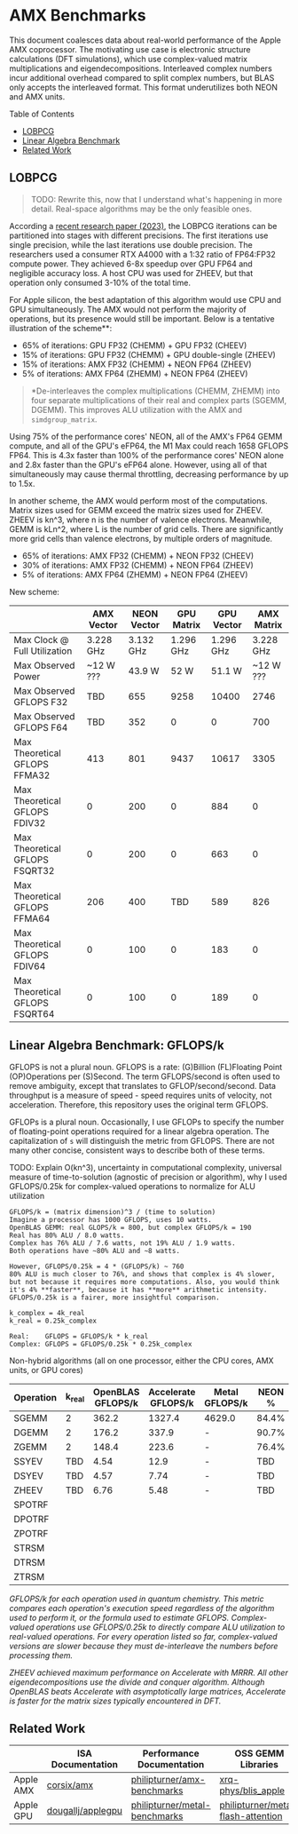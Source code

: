 # AMX Benchmarks

This document coalesces data about real-world performance of the Apple AMX coprocessor. The motivating use case is electronic structure calculations (DFT simulations), which use complex-valued matrix multiplications and eigendecompositions. Interleaved complex numbers incur additional overhead compared to split complex numbers, but BLAS only accepts the interleaved format. This format underutilizes both NEON and AMX units.

Table of Contents
- [LOBPCG](#lobpcg)
- [Linear Algebra Benchmark](#linear-algebra-benchmark-gflopsk)
- [Related Work](#related-work)

## LOBPCG

> TODO: Rewrite this, now that I understand what's happening in more detail. Real-space algorithms may be the only feasible ones.

According a [recent research paper (2023)](https://pubs.acs.org/doi/10.1021/acs.jctc.2c00983), the LOBPCG iterations can be partitioned into stages with different precisions. The first iterations use single precision, while the last iterations use double precision. The researchers used a consumer RTX A4000 with a 1:32 ratio of FP64:FP32 compute power. They achieved 6-8x speedup over GPU FP64 and negligible accuracy loss. A host CPU was used for ZHEEV, but that operation only consumed 3-10% of the total time.

For Apple silicon, the best adaptation of this algorithm would use CPU and GPU simultaneously. The AMX would not perform the majority of operations, but its presence would still be important. Below is a tentative illustration of the scheme\**:

- 65% of iterations: GPU FP32 (CHEMM) + GPU FP32 (CHEEV)
- 15% of iterations: GPU FP32 (CHEMM) + GPU double-single (ZHEEV)
- 15% of iterations: AMX FP32 (CHEMM) + NEON FP64 (ZHEEV)
- 5% of iterations: AMX FP64 (ZHEMM) + NEON FP64 (ZHEEV)

> \*De-interleaves the complex multiplications (CHEMM, ZHEMM) into four separate multiplications of their real and complex parts (SGEMM, DGEMM). This improves ALU utilization with the AMX and `simdgroup_matrix`.

Using 75% of the performance cores' NEON, all of the AMX's FP64 GEMM compute, and all of the GPU's eFP64, the M1 Max could reach 1658 GFLOPS FP64. This is 4.3x faster than 100% of the performance cores' NEON alone and 2.8x faster than the GPU's eFP64 alone. However, using all of that simultaneously may cause thermal throttling, decreasing performance by up to 1.5x.

In another scheme, the AMX would perform most of the computations. Matrix sizes used for GEMM exceed the matrix sizes used for ZHEEV. ZHEEV is kn^3, where n is the number of valence electrons. Meanwhile, GEMM is kLn^2, where L is the number of grid cells. There are significantly more grid cells than valence electrons, by multiple orders of magnitude.

- 65% of iterations: AMX FP32 (CHEMM) + NEON FP32 (CHEEV)
- 30% of iterations: AMX FP32 (CHEMM) + NEON FP64 (ZHEEV)
- 5% of iterations: AMX FP64 (ZHEMM) + NEON FP64 (ZHEEV)

New scheme:

|                                  | AMX Vector | NEON Vector | GPU Matrix | GPU Vector | AMX Matrix |
| -------------------------------- | ---------- | ----------- | ---------- | ---------- | ---------- |
| Max Clock @ Full Utilization     | 3.228 GHz  | 3.132 GHz   | 1.296 GHz  | 1.296 GHz  | 3.228 GHz  |
| Max Observed Power               | ~12 W ???  | 43.9 W      | 52 W       | 51.1 W     | ~12 W ???  |
| Max Observed GFLOPS F32          | TBD        | 655         | 9258       | 10400      | 2746       |
| Max Observed GFLOPS F64          | TBD        | 352         | 0          | 0          | 700        |
| Max Theoretical GFLOPS FFMA32    | 413        | 801         | 9437       | 10617      | 3305       |
| Max Theoretical GFLOPS FDIV32    | 0          | 200         | 0          | 884        | 0          |
| Max Theoretical GFLOPS FSQRT32   | 0          | 200         | 0          | 663        | 0          |
| Max Theoretical GFLOPS FFMA64 | 206        | 400         | TBD        | 589        | 826        |
| Max Theoretical GFLOPS FDIV64 | 0          | 100         | 0          | 183        | 0          |
| Max Theoretical GFLOPS FSQRT64 | 0         | 100         | 0          | 189        | 0          |

## Linear Algebra Benchmark: GFLOPS/k

GFLOPS is not a plural noun. GFLOPS is a rate: (G)Billion (FL)Floating Point (OP)Operations per (S)Second. The term GFLOPS/second is often used to remove ambiguity, except that translates to GFLOP/second/second. Data throughput is a measure of speed - speed requires units of velocity, not acceleration. Therefore, this repository uses the original term GFLOPS.

GFLOPs is a plural noun. Occasionally, I use GFLOPs to specify the number of floating-point operations required for a linear algebra operation. The capitalization of `s` will distinguish the metric from GFLOPS. There are not many other concise, consistent ways to describe both of these terms.

TODO: Explain O(kn^3), uncertainty in computational complexity, universal measure of time-to-solution (agnostic of precision or algorithm), why I used GFLOPS/0.25k for complex-valued operations to normalize for ALU utilization

```
GFLOPS/k = (matrix dimension)^3 / (time to solution)
Imagine a processor has 1000 GFLOPS, uses 10 watts.
OpenBLAS GEMM: real GLOPS/k = 800, but complex GFLOPS/k = 190
Real has 80% ALU / 8.0 watts.
Complex has 76% ALU / 7.6 watts, not 19% ALU / 1.9 watts.
Both operations have ~80% ALU and ~8 watts.

However, GFLOPS/0.25k = 4 * (GFLOPS/k) ~ 760
80% ALU is much closer to 76%, and shows that complex is 4% slower,
but not because it requires more computations. Also, you would think 
it's 4% **faster**, because it has **more** arithmetic intensity.
GFLOPS/0.25k is a fairer, more insightful comparison.

k_complex = 4k_real
k_real = 0.25k_complex

Real:    GFLOPS = GFLOPS/k * k_real
Complex: GFLOPS = GFLOPS/0.25k * 0.25k_complex
```

Non-hybrid algorithms (all on one processor, either the CPU cores, AMX units, or GPU cores)

| Operation | k<sub>real</sub> | OpenBLAS GFLOPS/k | Accelerate GFLOPS/k | Metal GFLOPS/k | NEON % | AMX % | GPU % | Max GFLOPS |
| --------- | ---------------- | -------- | ---------- | ----- | ---------- | --------- | --------- | ---------- |
| SGEMM | 2 | 362.2 | 1327.4 | 4629.0 | 84.4% | 85.4% | 87.2% | 9258.0 | 
| DGEMM | 2 | 176.2 | 337.9  | -      | 90.7% | 87.0% | -     | 675.8  | 
| ZGEMM | 2 | 148.4 | 223.6  | -      | 76.4% | 57.6% | -     | 447.2  |
| SSYEV | TBD | 4.54 | 12.9 | -      | TBD | TBD | - | TBD |
| DSYEV | TBD | 4.57 | 7.74 | -      | TBD | TBD | - | TBD |
| ZHEEV | TBD | 6.76 | 5.48 | -      | TBD | TBD | - | TBD |
| SPOTRF |
| DPOTRF |
| ZPOTRF |
| STRSM |
| DTRSM |
| ZTRSM |

_GFLOPS/k for each operation used in quantum chemistry. This metric compares each operation's execution speed regardless of the algorithm used to perform it, or the formula used to estimate GFLOPS. Complex-valued operations use GFLOPS/0.25k to directly compare ALU utilization to real-valued operations. For every operation listed so far, complex-valued versions are slower because they must de-interleave the numbers before processing them._

_ZHEEV achieved maximum performance on Accelerate with MRRR. All other eigendecompositions use the divide and conquer algorithm. Although OpenBLAS beats Accelerate with asymptotically large matrices, Accelerate is faster for the matrix sizes typically encountered in DFT._

## Related Work

| | ISA Documentation | Performance Documentation | OSS GEMM Libraries |
| - | - | - | - |
| Apple AMX | [corsix/amx](https://github.com/corsix/amx) | [philipturner/amx-benchmarks](https://github.com/philipturner/amx-benchmarks) | [xrq-phys/blis_apple](https://github.com/xrq-phys/blis_apple) |
| Apple GPU | [dougallj/applegpu](https://github.com/dougallj/applegpu) | [philipturner/metal-benchmarks](https://github.com/philipturner/metal-benchmarks) | [philipturner/metal-flash-attention](https://github.com/philipturner/metal-flash-attention) |
